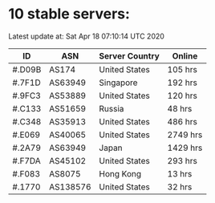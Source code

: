 # 10 stable servers:

Latest update at: Sat Apr 18 07:10:14 UTC 2020

| ID | ASN | Server Country | Online |
| -- | --- | -------------- | ------ |
| #.D09B | AS174 | United States | 105 hrs |
| #.7F1D | AS63949 | Singapore | 192 hrs |
| #.9FC3 | AS53889 | United States | 120 hrs |
| #.C133 | AS51659 | Russia | 48 hrs |
| #.C348 | AS35913 | United States | 486 hrs |
| #.E069 | AS40065 | United States | 2749 hrs |
| #.2A79 | AS63949 | Japan | 1429 hrs |
| #.F7DA | AS45102 | United States | 293 hrs |
| #.F083 | AS8075 | Hong Kong | 13 hrs |
| #.1770 | AS138576 | United States | 32 hrs |

